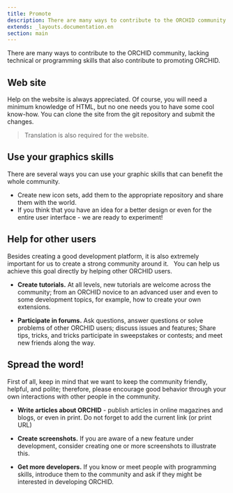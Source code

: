 ```yaml
---
title: Promote
description: There are many ways to contribute to the ORCHID community
extends: _layouts.documentation.en
section: main
---
```


There are many ways to contribute to the ORCHID community,
lacking technical or programming skills that also contribute to promoting ORCHID.

## Web site

Help on the website is always appreciated.
Of course, you will need a minimum knowledge of HTML, but no one needs you to have some cool know-how.
You can clone the site from the git repository and submit the changes.


> Translation is also required for the website.

## Use your graphics skills

There are several ways you can use your graphic skills that can benefit the whole community.

- Create new icon sets, add them to the appropriate repository and share them with the world.
- If you think that you have an idea for a better design or even for the entire user interface - we are ready to experiment!

## Help for other users

Besides creating a good development platform, it is also extremely important for us to create a strong community around it.
  You can help us achieve this goal directly by helping other ORCHID users.

- **Create tutorials.** At all levels, new tutorials are welcome across the community;
   from an ORCHID novice to an advanced user and even to some development topics,
   for example, how to create your own extensions.
  
- **Participate in forums.** Ask questions, answer questions or solve problems of other ORCHID users;
  discuss issues and features; Share tips, tricks, and tricks 
  participate in sweepstakes or contests; and meet new friends along the way.
  
  
## Spread the word!
  
First of all, keep in mind that we want to keep the community friendly, helpful, and polite; 
therefore, please encourage good behavior through your own interactions with other people in the community.

- **Write articles about ORCHID** - publish articles in online magazines and blogs, or even in print.
Do not forget to add the current link (or print URL)
  
- **Create screenshots.** If you are aware of a new feature under development, consider creating one or more screenshots to illustrate this.

- **Get more developers.** If you know or meet people with programming skills, introduce them to the community and ask if they might be interested in developing ORCHID.

